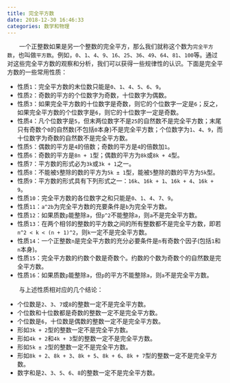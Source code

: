 ```yaml
---
title: 完全平方数
date: 2018-12-30 16:46:33
categories: 数学和物理
---
```

&emsp;&emsp;一个正整数如果是另一个整数的完全平方，那么我们就称这个数为`完全平方数`，也叫做`平方数`。例如，`0`、`1`、`4`、`9`、`16`、`25`、`36`、`49`、`64`、`81`、`100`等。通过对这些完全平方数的观察和分析，我们可以获得一些规律性的认识。下面是完全平方数的一些常用性质：<!--more-->

- 性质`1`：完全平方数的末位数只能是`0`、`1`、`4`、`5`、`6`、`9`。
- 性质`2`：奇数的平方的个位数字为奇数，十位数字为偶数。
- 性质`3`：如果完全平方数的十位数字是奇数，则它的个位数字一定是`6`；反之，如果完全平方数的个位数字是`6`，则它的十位数字一定是奇数。
- 性质`4`：凡个位数字是`5`，但末两位数字不是`25`的自然数不是完全平方数；末尾只有奇数个`0`的自然数(不包括`0`本身)不是完全平方数；个位数字为`1`、`4`、`9`，而十位数字为奇数的自然数不是完全平方数。
- 性质`5`：偶数的平方是`4`的倍数；奇数的平方是`4`的倍数加`1`。
- 性质`6`：奇数的平方是`8n + 1`型；偶数的平方为`8k`或`8k + 4`型。
- 性质`7`：平方数的形式必为`3k`或`3k + 1`之一。
- 性质`8`：不能被`5`整除的数的平方为`5k ± 1`型，能被`5`整除的数的平方为`5k`型。
- 性质`9`：平方数的形式具有下列形式之一：`16k`、`16k + 1`、`16k + 4`、`16k + 9`。
- 性质`10`：完全平方数的各位数字之和只能是`0`、`1`、`4`、`7`、`9`。
- 性质`11`：`a^2b`为完全平方数的充要条件是`b`为完全平方数。
- 性质`12`：如果质数`p`能整除`a`，但`p^2`不能整除`a`，则`a`不是完全平方数。
- 性质`13`：在两个相邻的整数的平方数之间的所有整数都不是完全平方数，即若`n^2 < k < (n + 1)^2`，则`k`一定不是完全平方数。
- 性质`14`：一个正整数`n`是完全平方数的充分必要条件是`n`有奇数个因子(包括`1`和`n`本身)。
- 性质`15`：完全平方数的约数个数是奇数个。约数的个数为奇数个的自然数是完全平方数。
- 性质`16`：如果质数`p`能整除`a`，但`p`的平方不能整除`a`，则`a`不是完全平方数。

&emsp;&emsp;与上述性质相对应的几个结论：

- 个位数是`2`、`3`、`7`或`8`的整数一定不是完全平方数。
- 个位数和十位数都是奇数的整数一定不是完全平方数。
- 个位数是`6`，十位数是偶数的整数一定不是完全平方数。
- 形如`3k + 2`型的整数一定不是完全平方数。
- 形如`4k + 2`和`4k + 3`型的整数一定不是完全平方数。
- 形如`5k ± 2`型的整数一定不是完全平方数。
- 形如`8k + 2`、`8k + 3`、`8k + 5`、`8k + 6`、`8k + 7`型的整数一定不是完全平方数。
- 数字和是`2`、`3`、`5`、`6`、`8`的整数一定不是完全平方数。